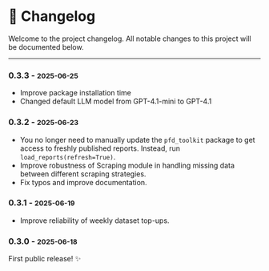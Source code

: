 # 📆 Changelog

Welcome to the project changelog. All notable changes to this project will be documented below.

---

### 0.3.3 - <small>2025-06-25</small>
* Improve package installation time
* Changed default LLM model from GPT-4.1-mini to GPT-4.1

### 0.3.2 - <small>2025-06-23</small>
* You no longer need to manually update the `pfd_toolkit` package to get access to freshly published reports. Instead, run `load_reports(refresh=True)`.
* Improve robustness of Scraping module in handling missing data between different scraping strategies.
* Fix typos and improve documentation.

### 0.3.1 - <small>2025-06-19</small>
* Improve reliability of weekly dataset top-ups.


### 0.3.0 - <small>2025-06-18</small>
First public release! ✨


<!-- 
## [0.3.0] – 2025-07-01

=== "✨ Highlights"
    - 🖇️ Refactored API for more modular LLM integration.
    - 🐛 Fixed intermittent crash on empty PFD report uploads.

=== "📝 Details"
    - **Added:** New `produce_spans` flag for detailed span extraction during LLM-powered feature extraction.
    - **Changed:** Unified the feature extraction and theme assignment APIs—breaking change, see migration below.
    - **Fixed:** Empty DataFrame uploads now return a user-friendly error instead of crashing.
    - **Docs:** Improved developer guide for custom extractors.

!!! Important
    **Breaking change in 0.3.0:**  
    The feature extraction API now requires explicit column selection. Old scripts may fail.


???+ note "Migration Guidance"
    Update your function calls from:
    ```python
    extractor.extract_features(reports)
    ```
    to:
    ```python
    extractor.extract_features(reports, include_date=True, include_concerns=True)
    ```
    See the [API reference](api.md) for details.

---

## [0.2.0] – 2025-05-20

- 🧱 Initial LLM feature extraction  
- 📑 Thematic assignment proof-of-concept  
- 🛠️ Improved error handling for malformed reports

---

## [0.1.0] – 2025-04-14

- 🎉 First release: dataset loader, basic extraction, manual theme labelling

--- -->
